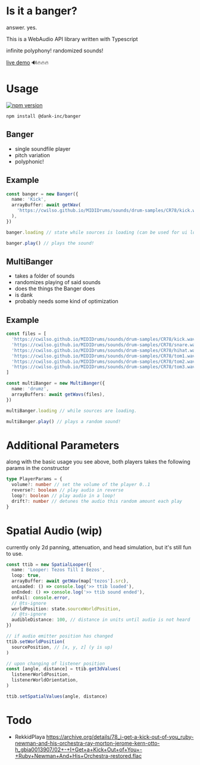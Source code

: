 # Is it a banger?

answer. yes.

This is a WebAudio API library written with Typescript

infinite polyphony!
randomized sounds!

[live demo](https://banger.elijahlucian.ca/) 🔊🔥🔥🔥

# Usage

[![npm version](https://badge.fury.io/js/@dank-inc%2Fbanger.svg)](https://badge.fury.io/js/@dank-inc%2Fbanger)

```
npm install @dank-inc/banger
```

## Banger

- single soundfile player
- pitch variation
- polyphonic!

## Example

```ts
const banger = new Banger({
  name: 'Kick',
  arrayBuffer: await getWav(
    'https://cwilso.github.io/MIDIDrums/sounds/drum-samples/CR78/kick.wav',
  ),
})

banger.loading // state while sources is loading (can be used for ui loading screens)

banger.play() // plays the sound!
```

## MultiBanger

- takes a folder of sounds
- randomizes playing of said sounds
- does the things the Banger does
- is dank
- probably needs some kind of optimization

## Example

```ts
const files = [
  'https://cwilso.github.io/MIDIDrums/sounds/drum-samples/CR78/kick.wav',
  'https://cwilso.github.io/MIDIDrums/sounds/drum-samples/CR78/snare.wav',
  'https://cwilso.github.io/MIDIDrums/sounds/drum-samples/CR78/hihat.wav',
  'https://cwilso.github.io/MIDIDrums/sounds/drum-samples/CR78/tom1.wav',
  'https://cwilso.github.io/MIDIDrums/sounds/drum-samples/CR78/tom2.wav',
  'https://cwilso.github.io/MIDIDrums/sounds/drum-samples/CR78/tom3.wav',
]

const multiBanger = new MultiBanger({
  name: 'drumz',
  arrayBuffers: await getWavs(files),
})

multiBanger.loading // while sources are loading.

multiBanger.play() // plays a random sound!
```

# Additional Parameters

along with the basic usage you see above, both players takes the following params in the constructor

```ts
type PlayerParams = {
  volume?: number // set the volume of the player 0..1
  reverse?: boolean // play audio in reverse
  loop?: boolean // play audio in a loop!
  drift?: number // detunes the audio this random amount each play
}
```

# Spatial Audio (wip)

currently only 2d panning, attenuation, and head simulation, but it's still fun to use.

```ts
const ttib = new SpatialLooper({
  name: 'Looper: Tezos Till I Bezos',
  loop: true,
  arrayBuffer: await getWav(map['tezos'].src),
  onLoaded: () => console.log('>> ttib loaded'),
  onEnded: () => console.log('>> ttib sound ended'),
  onFail: console.error,
  // @ts-ignore
  worldPosition: state.sourceWorldPosition,
  // @ts-ignore
  audibleDistance: 100, // distance in units until audio is not heard
})

// if audio emitter position has changed
ttib.setWorldPosition(
  sourcePosition, // [x, y, z] (y is up)
)

// upon changing of listener position
const [angle, distance] = ttib.get3dValues(
  listenerWorldPosition,
  listenerWorldOrientation,
)

ttib.setSpatialValues(angle, distance)
```

# Todo

- RekkidPlaya
  https://archive.org/details/78_i-get-a-kick-out-of-you_ruby-newman-and-his-orchestra-ray-morton-jerome-kern-otto-h_gbia0013907/02+-+I+Get+a+Kick+Out+of+You+-+Ruby+Newman+And+His+Orchestra-restored.flac
